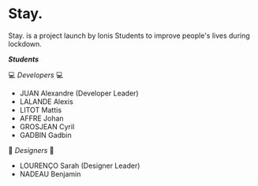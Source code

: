 # Stay.

Stay. is a project launch by Ionis Students to improve people's lives during lockdown.

***Students***

:computer: *Developers* :computer:
* JUAN       Alexandre (Developer Leader)
* LALANDE    Alexis
* LITOT      Mattis
* AFFRE      Johan
* GROSJEAN   Cyril
* GADBIN     Gadbin

:art: *Designers* :art:
* LOURENÇO   Sarah (Designer Leader)
* NADEAU     Benjamin

